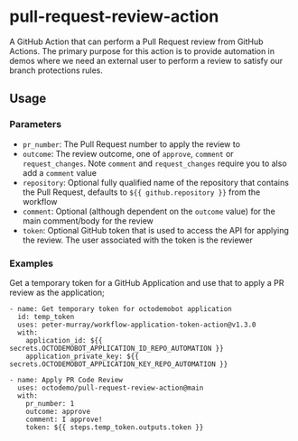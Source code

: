 # pull-request-review-action

A GitHub Action that can perform a Pull Request review from GitHub Actions. The primary purpose for this action is to provide automation in demos where we need an external user to perform a review to satisfy our branch protections rules.

## Usage


### Parameters

* `pr_number`: The Pull Request number to apply the review to
* `outcome`: The review outcome, one of `approve`, `comment` or `request_changes`. Note `comment` and `request_changes` require you to also add a `comment` value
* `repository`: Optional fully qualified name of the repository that contains the Pull Request, defaults to `${{ github.repository }}` from the workflow
* `comment`: Optional (although dependent on the `outcome` value) for the main comment/body for the review
* `token`: Optional GitHub token that is used to access the API for applying the review. The user associated with the token is the reviewer


### Examples

Get a temporary token for a GitHub Application and use that to apply a PR review as the application;

```
- name: Get temporary token for octodemobot application
  id: temp_token
  uses: peter-murray/workflow-application-token-action@v1.3.0
  with:
    application_id: ${{ secrets.OCTODEMOBOT_APPLICATION_ID_REPO_AUTOMATION }}
    application_private_key: ${{ secrets.OCTODEMOBOT_APPLICATION_KEY_REPO_AUTOMATION }}

- name: Apply PR Code Review
  uses: octodemo/pull-request-review-action@main
  with:
    pr_number: 1
    outcome: approve
    comment: I approve!
    token: ${{ steps.temp_token.outputs.token }}
```
